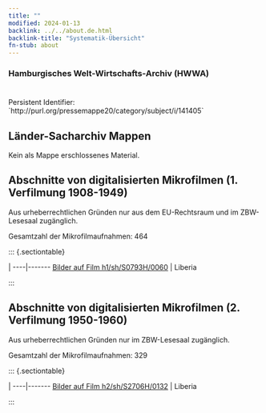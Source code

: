 ```yaml
---
title: ""
modified: 2024-01-13
backlink: ../../about.de.html
backlink-title: "Systematik-Übersicht"
fn-stub: about
---
```


### Hamburgisches Welt-Wirtschafts-Archiv (HWWA)

# 

<div class="hint">Persistent Identifier: `http://purl.org/pressemappe20/category/subject/i/141405`</div>







## Länder-Sacharchiv Mappen





Kein als Mappe erschlossenes Material.



<a id="filmsections" />

## Abschnitte von digitalisierten Mikrofilmen (1. Verfilmung 1908-1949)

<p>Aus urheberrechtlichen Gründen nur aus dem EU-Rechtsraum und im ZBW-Lesesaal zugänglich.</p>


<p>Gesamtzahl der Mikrofilmaufnahmen: 464</p>





::: {.sectiontable}

 | 
----|-------
<a class="btn" href="https://pm20.zbw.eu/film/h1/sh/S0793H/0060" rel="nofollow">Bilder auf Film h1/sh/S0793H/0060</a> | Liberia


:::




## Abschnitte von digitalisierten Mikrofilmen (2. Verfilmung 1950-1960)

<p>Aus urheberrechtlichen Gründen nur im ZBW-Lesesaal zugänglich.</p>


<p>Gesamtzahl der Mikrofilmaufnahmen: 329</p>





::: {.sectiontable}

 | 
----|-------
<a class="btn" href="https://pm20.zbw.eu/film/h2/sh/S2706H/0132" rel="nofollow">Bilder auf Film h2/sh/S2706H/0132</a> | Liberia


:::

















